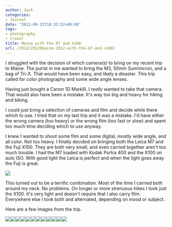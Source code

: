 ```yaml
---
author: Jack
categories:
- Journal
date: "2012-09-22T18:33:52+00:00"
tags:
- photography
- travel
title: Maine with the M7 and X100
url: /2012/20129maine-2012-with-the-m7-and-x100/
---
```


I struggled with the decision of which camera(s) to bring on my recent trip to Maine. The purist in me wanted to bring the M3, 50mm Summicron, and a bag of Tri-X. That would have been easy, and likely a disaster. This trip called for color photography and some wide angle lenses. 

Having just bought a Canon 1D MarkIII, I _really_ wanted to take that camera. That would also have been a mistake. It's way too big and heavy for hiking and biking. 

I could just bring a selection of cameras and film and decide while there which to use. I tried that on my last trip and it was a mistake. I'd have either the wrong camera (too heavy) or the wrong film (too fast or slow) and spent too much time deciding which to use anyway.

I knew I wanted to shoot some film and some digital, mostly wide angle, and all color. Not too heavy. I finally decided on bringing both the Leica M7 and the Fuji X100. They are both very small, and even carried together aren't too much trouble. I had the M7 loaded with Kodak Portra 400 and the X100 on auto ISO. With good light the Leica is perfect and when the light goes away the Fuji is great.


![][1] 

This turned out to be a terrific combination. Most of the time I carried both around my neck. No problems. On longer or more strenuous hikes I took just the X100. It's very light and doesn't require that I also carry film. Everywhere else I took both and alternated, depending on mood or subject. 

Here are a few images from the trip.

<div class="image-gallery-wrapper">
  <img src="/img/2012/09/2012-Roll-051_31.jpg" /><img src="/img/2012/09/20120908_DSCF0476.jpg" /><img src="/img/2012/09/2012-Roll-052_06.jpg" /><img src="/img/2012/09/2012-Roll-052_25-1.jpg" /><img src="/img/2012/09/2012-Roll-052_30.jpg" /><img src="/img/2012/09/2012-Roll-055_26-Edit.jpg" /><img src="/img/2012/09/20120909_DSCF0521.jpg" /><img src="/img/2012/09/20120910_DSCF0658.jpg" /><img src="/img/2012/09/20120911_DSCF0700.jpg" /><img src="/img/2012/09/20120911_DSCF0776.jpg" /><img src="/img/2012/09/20120913_DSCF0991-Edit.jpg" /><img src="/img/2012/09/20120913_DSCF0971.jpg" />
</div>

 [1]: /img/2012/09/2012-09-22-20120170.jpg